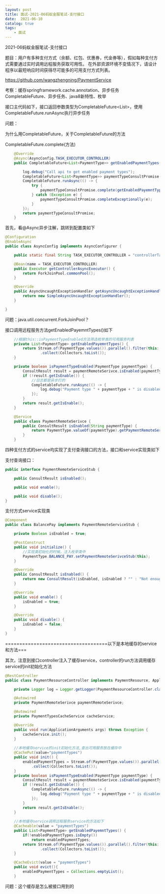 ```yaml
---
layout: post
title: 面试-2021-06蚂蚁金服笔试-支付接口
date:  2021-06-10
catalog: true
tags:
    - 面试
---
```


2021-06蚂蚁金服笔试-支付接口

题目：用户有多种支付方式（余额、红包、优惠券，代金券等），假如每种支付方式需要通过实时调用远程服务获取可用性。
在外部资源环境不变情况下，请设计程序以最短响应时间获得尽可能多的可用支付方式列表。

https://github.com/wangzhengning/PaymentService

考察：缓存springframework.cache.annotation、异步任务CompletableFuture、异步任务、java8新特性、枚举



接口主代码如下，接口返回参数类型为CompletableFuture<List<PaymentType>>，使用CompletableFuture.runAsync执行异步任务

问题：

为什么用CompletableFuture，关于CompletableFuture的方法

CompletableFuture.complete(方法)

```java
    @Override
    @Async(AsyncConfig.TASK_EXECUTOR_CONTROLLER)
    public CompletableFuture<List<PaymentType>> getEnabledPaymentTypes() {

        log.debug("Call api to get enabled payment types");
        CompletableFuture<List<PaymentType>> paymentTypeConsultPromise = new CompletableFuture<>();
        CompletableFuture.runAsync(() -> {
            try {
                paymentTypeConsultPromise.complete(getEnabledPayemntTypes());
            } catch (Exception e) {
                paymentTypeConsultPromise.completeExceptionally(e);
            }
        });
        return paymentTypeConsultPromise;
    }
```

首先，看@Async异步注解，跳转到配置类如下

```java
@Configuration
@EnableAsync
public class AsyncConfig implements AsyncConfigurer {

    public static final String TASK_EXECUTOR_CONTROLLER = "controllerTaskExecutor";

    @Bean(name = TASK_EXECUTOR_CONTROLLER)
    public Executor getControllerAsyncExecutor() {
        return ForkJoinPool.commonPool();
    }

    @Override
    public AsyncUncaughtExceptionHandler getAsyncUncaughtExceptionHandler() {
        return new SimpleAsyncUncaughtExceptionHandler();
    }

}
```

问题：java.util.concurrent.ForkJoinPool？

接口调用远程服务方法getEnabledPayemntTypes()如下

```java
    //根据this::isPaymentTypeEnabled方法筛选枚举类的可用服务列表
	private List<PaymentType> getEnabledPayemntTypes() {
        return Stream.of(PaymentType.values()).parallel().filter(this::isPaymentTypeEnabled)
                .collect(Collectors.toList());
    }

    private boolean isPaymentTypeEnabled(PaymentType paymentType) {
        ConsultResult result = paymentRemoteSerivce.isEnabled(paymentType.toString());
        if (!result.getIsEnable()) {
            //日志都是异步打的
            CompletableFuture.runAsync(() -> {
                log.debug("Payment type " + paymentType + " is disabled with error code " + result.getErrorCode());
            });
        }
        return result.getIsEnable();
    }

    @Service
    public class PaymentRemoteSerivce {
        public ConsultResult isEnabled(String paymentType) {
            return PaymentType.valueOf(paymentType).getPaymentRemoteSerivceStub().isEnabled();
        }
    }
```



四种支付方式的service均实现了支付查询接口的方法，接口和service实现类如下

支付查询接口：

```java
public interface PaymentRemoteServiceStub {

    public ConsultResult isEnabled();

    public void enable();

    public void disable();
}
```

支付方式service实现类

```java
@Component
public class BalancePay implements PaymentRemoteServiceStub {

    private Boolean isEnabled = true;

    @PostConstruct
    public void initialize() {
        //实现类初始化的时候，注入枚举类中
        PaymentType.BALANCE_PAY.setPaymentRemoteSerivceStub(this);
    }

    @Override
    public ConsultResult isEnabled() {
        return new ConsultResult(isEnabled, isEnabled ? "" : "Not enough balance");
    }

    @Override
    public void enable() {
        isEnabled = true;
    }

    @Override
    public void disable() {
        isEnabled = false;
    }
}
```

====================================以下是本地缓存的service和方法===

其次，注意到接口controller注入了缓存service，controller的run方法调用缓存service的init初始化方法

```java
@RestController
public class PaymentResourceController implements PaymentResource, ApplicationRunner {

    private Logger log = Logger.getLogger(PaymentResourceController.class);

    @Autowired
    private PaymentRemoteSerivce paymentRemoteSerivce;

    @Autowired
    private PaymentTypesCacheService cacheService;

    @Override
    public void run(ApplicationArguments args) throws Exception {
        cacheService.init();
    }
    
    //本地缓存service的init初始化方法,查出可用服务放在缓存中
    @CachePut(value="paymentTypes")
    public void init() {
        enabledPaymentTypes = Stream.of(PaymentType.values()).parallel().filter(this::isPaymentTypeEnabled)
            .collect(Collectors.toList());
    }
    private boolean isPaymentTypeEnabled(PaymentType paymentType) {
        ConsultResult result = paymentRemoteSerivce.isEnabled(paymentType.toString());
        if (!result.getIsEnable()) {
            CompletableFuture.runAsync(() -> {
                log.debug("Payment type " + paymentType + " is disabled with error code " + result.getErrorCode());
            });
        }
        return result.getIsEnable();
    }
    
    //本地缓存service调用远程服务service的方法如下
    @Cacheable(value = "paymentTypes")
    public List<PaymentType> getEnabledPayemntTypes() {
        if(!enabledPaymentTypes.isEmpty())
            return enabledPaymentTypes;
        return Stream.of(PaymentType.values()).parallel().filter(this::isPaymentTypeEnabled)
                .collect(Collectors.toList());
    }

    @CacheEvict(value = "paymentTypes")
    public void evict(){
        enabledPaymentTypes = Collections.emptyList();
    }
```

问题：这个缓存是怎么被接口用到的



